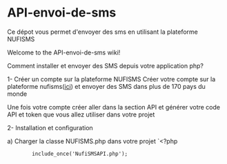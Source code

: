 # API-envoi-de-sms
Ce dépot vous permet d'envoyer des sms en utilisant la plateforme NUFISMS

Welcome to the API-envoi-de-sms wiki!

Comment installer et envoyer des SMS depuis votre application php?

1- Créer un compte sur la plateforme NUFISMS
Créer votre compte sur la plateforme nufisms([ici](https://nufisms.com)) et envoyer des SMS dans plus de 170 pays du monde

Une fois votre compte créer aller dans la section API et générer votre code API et token que vous allez utiliser dans votre projet

2- Installation et configuration

a) Charger la classe NUFISMS.php dans votre projet 
`<?php

            include_once('NufiSMSAPI.php');
